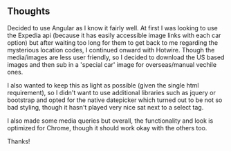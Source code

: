 ## Thoughts

Decided to use Angular as I know it fairly well. At first I was looking to use the Expedia api (because it has easily accessible image links with each car option) but after waiting too long for them to get back to me regarding the mysterious location codes, I continued onward with Hotwire. Though the media/images are less user friendly, so I decided to download the US based images and then sub in a 'special car' image for overseas/manual vechile ones.

I also wanted to keep this as light as possible (given the single html requirement), so I didn't want to use additional libraries such as jquery or bootstrap and opted for the native datepicker which turned out to be not so bad styling, though it hasn't played very nice sat next to a select tag.

I also made some media queries but overall, the functionality and look is optimized for Chrome, though it should work okay with the others too.

Thanks!